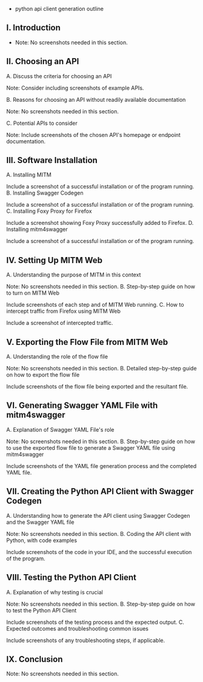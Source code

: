 * python api client generation outline

## I. Introduction

- Note: No screenshots needed in this section.

## II. Choosing an API

A. Discuss the criteria for choosing an API

Note: Consider including screenshots of example APIs.


B. Reasons for choosing an API without readily available documentation

Note: No screenshots needed in this section.


C. Potential APIs to consider

Note: Include screenshots of the chosen API's homepage or endpoint documentation.

## III. Software Installation

A. Installing MITM

Include a screenshot of a successful installation or of the program running.
B. Installing Swagger Codegen

Include a screenshot of a successful installation or of the program running.
C. Installing Foxy Proxy for Firefox

Include a screenshot showing Foxy Proxy successfully added to Firefox.
D. Installing mitm4swagger

Include a screenshot of a successful installation or of the program running.

## IV. Setting Up MITM Web

A. Understanding the purpose of MITM in this context

Note: No screenshots needed in this section.
B. Step-by-step guide on how to turn on MITM Web

Include screenshots of each step and of MITM Web running.
C. How to intercept traffic from Firefox using MITM Web

Include a screenshot of intercepted traffic.

## V. Exporting the Flow File from MITM Web

A. Understanding the role of the flow file

Note: No screenshots needed in this section.
B. Detailed step-by-step guide on how to export the flow file

Include screenshots of the flow file being exported and the resultant file.

## VI. Generating Swagger YAML File with mitm4swagger

A. Explanation of Swagger YAML File's role

Note: No screenshots needed in this section.
B. Step-by-step guide on how to use the exported flow file to generate a Swagger YAML file using mitm4swagger

Include screenshots of the YAML file generation process and the completed YAML file.

## VII. Creating the Python API Client with Swagger Codegen

A. Understanding how to generate the API client using Swagger Codegen and the Swagger YAML file

Note: No screenshots needed in this section.
B. Coding the API client with Python, with code examples

Include screenshots of the code in your IDE, and the successful execution of the program.

## VIII. Testing the Python API Client

A. Explanation of why testing is crucial

Note: No screenshots needed in this section.
B. Step-by-step guide on how to test the Python API Client

Include screenshots of the testing process and the expected output.
C. Expected outcomes and troubleshooting common issues

Include screenshots of any troubleshooting steps, if applicable.

## IX. Conclusion

Note: No screenshots needed in this section.
